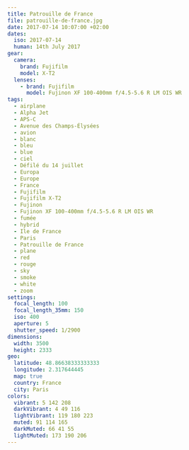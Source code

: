 ```yaml
---
title: Patrouille de France
file: patrouille-de-france.jpg
date: 2017-07-14 10:07:00 +02:00
dates:
  iso: 2017-07-14
  human: 14th July 2017
gear:
  camera:
    brand: Fujifilm
    model: X-T2
  lenses:
    - brand: Fujifilm
      model: Fujinon XF 100-400mm f/4.5-5.6 R LM OIS WR
tags:
  - airplane
  - Alpha Jet
  - APS-C
  - Avenue des Champs-Élysées
  - avion
  - blanc
  - bleu
  - blue
  - ciel
  - Défilé du 14 juillet
  - Europa
  - Europe
  - France
  - Fujifilm
  - Fujifilm X-T2
  - Fujinon
  - Fujinon XF 100-400mm f/4.5-5.6 R LM OIS WR
  - fumée
  - hybrid
  - Ile de France
  - Paris
  - Patrouille de France
  - plane
  - red
  - rouge
  - sky
  - smoke
  - white
  - zoom
settings:
  focal_length: 100
  focal_length_35mm: 150
  iso: 400
  aperture: 5
  shutter_speed: 1/2900
dimensions:
  width: 3500
  height: 2333
geo:
  latitude: 48.86638333333333
  longitude: 2.317644445
  map: true
  country: France
  city: Paris
colors:
  vibrant: 5 142 208
  darkVibrant: 4 49 116
  lightVibrant: 119 180 223
  muted: 91 114 165
  darkMuted: 66 41 55
  lightMuted: 173 190 206
---
```



